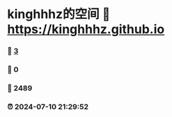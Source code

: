 # kinghhhz的空间 :link: https://kinghhhz.github.io 
### :page_facing_up: [3](https://kinghhhz.github.io/tag.html) 
### :speech_balloon: 0 
### :hibiscus: 2489 
### :alarm_clock: 2024-07-10 21:29:52 
